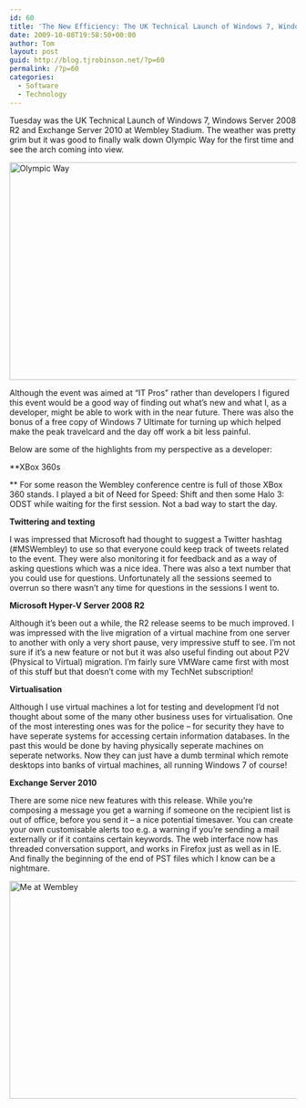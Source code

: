 ```yaml
---
id: 60
title: 'The New Efficiency: The UK Technical Launch of Windows 7, Windows Server 2008 R2 and Exchange Server 2010'
date: 2009-10-08T19:58:50+00:00
author: Tom
layout: post
guid: http://blog.tjrobinson.net/?p=60
permalink: /?p=60
categories:
  - Software
  - Technology
---
```

Tuesday was the UK Technical Launch of Windows 7, Windows Server 2008 R2 and Exchange Server 2010 at Wembley Stadium. The weather was pretty grim but it was good to finally walk down Olympic Way for the first time and see the arch coming into view.

<img class="alignnone size-full wp-image-67" title="Olympic Way" src="http://www.tjrobinson.net/wp-content/uploads/2009/10/olympic-way.jpg" alt="Olympic Way" width="510" height="382" srcset="http://www.tjrobinson.net/wp-content/uploads/2009/10/olympic-way.jpg 640w, http://www.tjrobinson.net/wp-content/uploads/2009/10/olympic-way-300x225.jpg 300w, http://www.tjrobinson.net/wp-content/uploads/2009/10/olympic-way-400x300.jpg 400w" sizes="(max-width: 510px) 100vw, 510px" />

Although the event was aimed at &#8220;IT Pros&#8221; rather than developers I figured this event would be a good way of finding out what&#8217;s new and what I, as a developer, might be able to work with in the near future. There was also the bonus of a free copy of Windows 7 Ultimate for turning up which helped make the peak travelcard and the day off work a bit less painful.

Below are some of the highlights from my perspective as a developer:

**XBox 360s
  
** For some reason the Wembley conference centre is full of those XBox 360 stands. I played a bit of Need for Speed: Shift and then some Halo 3: ODST while waiting for the first session. Not a bad way to start the day.

**Twittering and texting**
  
I was impressed that Microsoft had thought to suggest a Twitter hashtag (#MSWembley) to use so that everyone could keep track of tweets related to the event. They were also monitoring it for feedback and as a way of asking questions which was a nice idea. There was also a text number that you could use for questions. Unfortunately all the sessions seemed to overrun so there wasn&#8217;t any time for questions in the sessions I went to.

**Microsoft Hyper-V Server 2008 R2**
  
Although it&#8217;s been out a while, the R2 release seems to be much improved. I was impressed with the live migration of a virtual machine from one server to another with only a very short pause, very impressive stuff to see. I&#8217;m not sure if it&#8217;s a new feature or not but it was also useful finding out about P2V (Physical to Virtual) migration. I&#8217;m fairly sure VMWare came first with most of this stuff but that doesn&#8217;t come with my TechNet subscription!

**Virtualisation**
  
Although I use virtual machines a lot for testing and development I&#8217;d not thought about some of the many other business uses for virtualisation. One of the most interesting ones was for the police &#8211; for security they have to have seperate systems for accessing certain information databases. In the past this would be done by having physically seperate machines on seperate networks. Now they can just have a dumb terminal which remote desktops into banks of virtual machines, all running Windows 7 of course!

**Exchange Server 2010**
  
There are some nice new features with this release. While you&#8217;re composing a message you get a warning if someone on the recipient list is out of office, before you send it &#8211; a nice potential timesaver. You can create your own customisable alerts too e.g. a warning if you&#8217;re sending a mail externally or if it contains certain keywords. The web interface now has threaded conversation support, and works in Firefox just as well as in IE. And finally the beginning of the end of PST files which I know can be a nightmare.

<img class="alignnone size-full wp-image-66" title="Me at Wembley" src="http://www.tjrobinson.net/wp-content/uploads/2009/10/me-at-wembley.jpg" alt="Me at Wembley" width="510" height="382" srcset="http://www.tjrobinson.net/wp-content/uploads/2009/10/me-at-wembley.jpg 640w, http://www.tjrobinson.net/wp-content/uploads/2009/10/me-at-wembley-300x225.jpg 300w, http://www.tjrobinson.net/wp-content/uploads/2009/10/me-at-wembley-400x300.jpg 400w" sizes="(max-width: 510px) 100vw, 510px" />